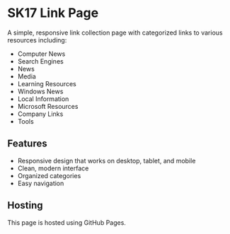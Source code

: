 # SK17 Link Page

A simple, responsive link collection page with categorized links to various resources including:
- Computer News
- Search Engines
- News
- Media
- Learning Resources
- Windows News
- Local Information
- Microsoft Resources
- Company Links
- Tools

## Features
- Responsive design that works on desktop, tablet, and mobile
- Clean, modern interface
- Organized categories
- Easy navigation

## Hosting
This page is hosted using GitHub Pages.
